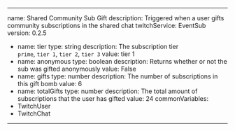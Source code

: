 ---
name: Shared Community Sub Gift
description: Triggered when a user gifts community subscriptions in the shared chat
twitchService: EventSub
version: 0.2.5
  - name: tier
    type: string
    description: The subscription tier<br>`prime`, `tier 1`, `tier 2`, `tier 3`
    value: tier 1
  - name: anonymous
    type: boolean
    description: Returns whether or not the sub was gifted anonymously
    value: False
  - name: gifts
    type: number
    description: The number of subscriptions in this gift bomb
    value: 6
  - name: totalGifts
    type: number
    description: The total amount of subscriptions that the user has gifted
    value: 24
commonVariables:
  - TwitchUser
  - TwitchChat
 ---